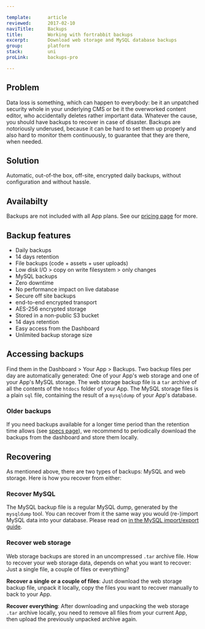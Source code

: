 ```yaml
---

template:      article
reviewed:      2017-02-10
naviTitle:     Backups
title:         Working with fortrabbit backups
excerpt:       Download web storage and MySQL database backups
group:         platform
stack:         uni
proLink:       backups-pro

---
```



## Problem

Data loss is something, which can happen to everybody: be it an unpatched security whole in your underlying CMS or be it the overworked content editor, who accidentally deletes rather important data. Whatever the cause, you should have backups to recover in case of disaster. Backups are notoriously underused, because it can be hard to set them up properly and also hard to monitor them continuously, to guarantee that they are there, when needed.

## Solution

Automatic, out-of-the box, off-site, encrypted daily backups, without configuration and without hassle.


## Availabilty

Backups are not included with all App plans. See our [pricing page](https://www.fortrabbit.com/pricing) for more.

<!-- TODO: link to marketing page when ready, remove marketing bla bla here. -->


## Backup features

* Daily backups
* 14 days retention
* File backups (code + assets + user uploads)
* Low disk I/O > copy on write filesystem > only changes
* MySQL backups
* Zero downtime
* No performance impact on live database
* Secure off site backups
* end-to-end encrypted transport
* AES-256 encrypted storage
* Stored in a non-public S3 bucket
* 14 days retention
* Easy access from the Dashboard
* Unlimited backup storage size


## Accessing backups

Find them in the Dashboard > Your App > Backups. Two backup files per day are automatically generated: One of your App's web storage and one of your App's MySQL storage. The web storage backup file is a `tar` archive of all the contents of the `htdocs` folder of your App. The MySQL storage files is a plain `sql` file, containing the result of a `mysqldump` of your App's database.

### Older backups

If you need backups available for a longer time period than the retention time allows (see [specs page](https://www.fortrabbit.com/specs)), we recommend to periodically download the backups from the dashboard and store them locally.



## Recovering

As mentioned above, there are two types of backups: MySQL and web storage. Here is how you recover from either:

### Recover MySQL

The MySQL backup file is a regular MySQL dump, generated by the `mysqldump` tool. You can recover from it the same way you would (re-)import MySQL data into your database. Please read on [in the MySQL import/export guide](mysql#toc-export-amp-import).

### Recover web storage

Web storage backups are stored in an uncompressed `.tar` archive file. How to recover your web storage data, depends on what you want to recover: Just a single file, a couple of files or everything?

**Recover a single or a couple of files**: Just download the web storage backup file, unpack it locally, copy the files you want to recover manually to back to your App.

**Recover everything**: After downloading and unpacking the web storage `.tar` archive locally, you need to remove all files from your current App, then upload the previously unpacked archive again.

